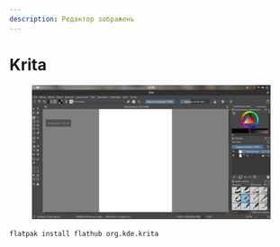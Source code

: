 ```yaml
---
description: Редактор зображень
---
```


# Krita

<figure><img src="../../.gitbook/assets/image.png" alt=""><figcaption></figcaption></figure>

```bash
flatpak install flathub org.kde.krita
```
